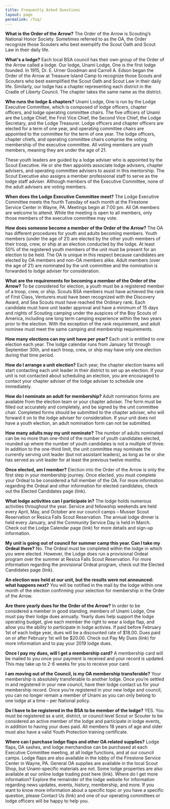 ```yaml
---
title: Frequently Asked Questions
layout: page
permalink: /faq/
---
```


**What is the Order of the Arrow?**
The Order of the Arrow is Scouting’s National Honor Society. Sometimes referred to as the OA, the Order recognize those Scouters who best exemplify the Scout Oath and Scout Law in their daily life.

**What's a lodge?**
Each local BSA council has their own group of the Order of the Arrow called a lodge. Our lodge, Unami Lodge, One is the first lodge founded. In 1915, Dr. E. Urner Goodman and Carroll A. Edson began the Order of the Arrow at Treasure Island Camp to recognize those Scouts and Scouters who best exemplified the Scout Oath and Scout Law in their daily life. Similarly, our lodge has a chapter representing each district in the Cradle of Liberty Council. The chapter takes the same name as the district.

**Who runs the lodge & chapters?**
Unami Lodge, One is run by the Lodge Executive Committee, which is composed of lodge officers, chapter officers, and lodge operating committee chairs. The five officers of Unami are the Lodge Chief, the First Vice Chief, the Second Vice Chief, the Lodge Secretary, and the Lodge Treasurer. Lodge officers and chapter officers are elected for a term of one year, and operating committee chairs are appointed to the committee for the term of one year. The lodge officers, chapter chiefs, and operating committee chairs comprise the voting membership of the executive committee. All voting members are youth members, meaning they are under the age of 21.

These youth leaders are guided by a lodge adviser who is appointed by the Scout Executive. He or she then appoints associate lodge advisers, chapter advisers, and operating committee advisers to assist in this mentorship. The Scout Executive also assigns a member professional staff to serve as the lodge staff adviser. Although members of the Executive Committee, none of the adult advisers are voting members.

**When does the Lodge Executive Committee meet?**
The Lodge Executive Committee meets the fourth Tuesday of each month at the Firestone Service Center in Wayne, PA. Meetings begin at 7:00 pm. All OA members are welcome to attend. While the meeting is open to all members, only those members of the executive committee may vote.

**How does someone become a member of the Order of the Arrow?**
The OA has different procedures for youth and adults becoming members. Youth members (under the age of 21) are elected by the other youth members of their troop, crew, or ship at an election conducted by the lodge. At least 50% of the registered youth members of the unit must be present for an election to be held. The OA is unique in this respect because candidates are elected by OA members and non-OA members alike. Adult members (over the age of 21) are nominated by the unit committee and the nomination is forwarded to lodge adviser for consideration.

**What are the requirements for becoming a member of the Order of the Arrow?**
To be considered for election, a youth must be a registered member of a troop, crew, or ship. Scouts BSA members must have achieved the rank of First Class, Venturers must have been recognized with the Discovery Award, and Sea Scouts must have reached the Ordinary rank. Each candidate must have unit leader approval and have a minimum of 15 days and nights of Scouting camping under the auspices of the Boy Scouts of America, including one long term camping experience within the two years prior to the election. With the exception of the rank requirement, and adult nominee must meet the same camping and membership requirements.

**How many elections can my unit have per year?**
Each unit is entitled to one election each year. The lodge calendar runs from January 1st through September 30th, and each troop, crew, or ship may have only one election during that time period.

**How do I arrange a unit election?**
Each year, the chapter election teams will start contacting each unit leader in their district to set up an election. If your unit is not contacted about scheduling an election, you are encouraged to contact your chapter adviser of the lodge adviser to schedule one immediately.

**How do I nominate an adult for membership?**
Adult nomination forms are available from the election team or your chapter adviser. The form must be filled out accurately and completely, and be signed by the unit committee chair. Completed forms should be submitted to the chapter adviser, who will forward it on to the lodge adviser for consideration. If your unit does not have a youth election, an adult nomination form can not be submitted.

**How many adults may my unit nominate?**
The number of adults nominated can be no more than one-third of the number of youth candidates elected, rounded up where the number of youth candidates is not a multiple of three. In addition to the one-third limit, the unit committee may nominate the currently serving unit leader (but not assistant leaders), as long as he or she has served as unit leader for at least the previous twelve months.

**Once elected, am I member?**
Election into the Order of the Arrow is only the first step in your membership journey. Once elected, you must complete your Ordeal to be considered a full member of the OA. For more information regarding the Ordeal and other information for elected candidates, check out the Elected Candidates page (link).

**What lodge activities can I participate in?**
The lodge holds numerous activities throughout the year. Service and fellowship weekends are held every April, May, and October are our council camps – Musser Scout Reservation or Resica Falls Scout Reservation. The annual lodge dinner is held every January, and the Community Service Day is held in March. Check out the Lodge Calendar page (link) for more details and sign-up information.

**My unit is going out of council for summer camp this year. Can I take my Ordeal there?**
No. The Ordeal must be completed within the lodge in which you were elected. However, the Lodge does run a provisional Ordeal program over the summer at Resica Falls Scout Reservation. For more information regarding the provisional Ordeal program, check out the Elected Candidates page (link).

**An election was held at our unit, but the results were not announced: what happens next?**
You will be notified in the mail by the lodge within one month of the election confirming your selection for membership in the Order of the Arrow.

**Are there yearly dues for the Order of the Arrow?**
In order to be considered a member in good standing, members of Unami Lodge, One must pay their lodge dues annually. Yearly dues help support the lodge operating budget, give each member the right to wear a lodge flap, and allow you the ability to participate in lodge activies. If paid before February 1st of each lodge year, dues will be a discounted rate of $18.00. Dues paid on or after February 1st will be $20.00. Check out Pay My Dues (link) for more information and to pay your 2019 lodge dues.

**Once I pay my dues, will I get a membership card?**
A membership card will be mailed to you once your payment is received and your record is updated. This may take up to 2-6 weeks for you to receive your card.

**I am moving out of the Council, is my OA membership transferable?**
Your membership is absolutely transferable to another lodge. Once you’re settled in and registered in your new council, have their lodge contact us for your membership record. Once you’re registered in your new lodge and council, you can no longer remain a member of Unami as you can only belong to one lodge at a time – per National policy.

**Do I have to be registered in the BSA to be member of the lodge?**
YES. You must be registered as a unit, district, or council level Scout or Scouter to be considered an active member of the lodge and participate in lodge events, in addition to having your dues paid. All members 18 years of age and older must also have a valid Youth Protection training certificate.

**Where can I purchase lodge flaps and other OA related supplies?**
Lodge flaps, OA sashes, and lodge merchandise can be purchased at each Executive Committee meeting, at all lodge functions, and at our council camps. Lodge flaps are also available in the lobby of the Firestone Service Center in Wayne, PA. General OA supplies are available in the local Scout Shop, but Unami-specific materials are not. Some lodge properties are also available at our online lodge trading post here (link).
Where do I get more information?
Explore the remainder of the lodge website for information regarding news updates, events, history, membership, and more. If you want to know more information about a specific topic or you have a specific question, please Contact Us (link) and one of our operating committees or lodge officers will be happy to help you.
